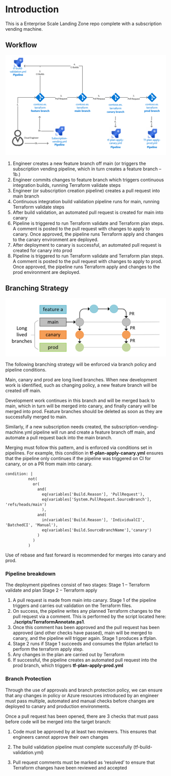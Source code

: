 # Introduction 

This is a Enterprise Scale Landing Zone repo complete with a subscription vending machine.

## Workflow

<img src="imgs\hld.PNG" alt="high level design"/>

1.	Engineer creates a new feature branch off main (or triggers the subscription vending pipeline, which in turn creates a feature branch – 1b.)
1.	Engineer commits changes to feature branch which triggers continuous integration builds, running Terraform validate steps
1.	Engineer (or subscription creation pipeline) creates a pull request into main branch
1.	Continuous integration build validation pipeline runs for main, running Terraform validate steps
1.	After build validation, an automated pull request is created for main into canary
1.	Pipeline is triggered to run Terraform validate and Terraform plan steps. A comment is posted to the pull request with changes to apply to canary. Once approved, the pipeline runs Terraform apply and changes to the canary environment are deployed. 
1.	 After deployment to canary is successful, an automated pull request is created for canary into prod
1.	Pipeline is triggered to run Terraform validate and Terraform plan steps. A comment is posted to the pull request with changes to apply to prod. Once approved, the pipeline runs Terraform apply and changes to the prod environment are deployed.

## Branching Strategy

<img src="imgs\branching.PNG" alt="branch strategy"/>

The following branching strategy will be enforced via branch policy and pipeline conditions. 

Main, canary and prod are long lived branches. When new development work is identified, such as changing policy, a new feature branch will be created off main.

Development work continues in this branch and will be merged back to main, which in turn will be merged into canary, and finally canary will be merged into prod. Feature branches should be deleted as soon as they are successfully merged to main. 

Similarly, if a new subscription needs created, the subscription-vending-machine.yml pipeline will run and create a feature branch off main, and automate a pull request back into the main branch.

Merging must follow this pattern, and is enforced via conditions set in pipelines. For example, this condition in **tf-plan-apply-canary.yml** ensures that the pipeline only continues if the pipeline was triggered on CI for canary, or on a PR from main into canary. 

```
condition: |
          not(
            or(
              and(
                eq(variables['Build.Reason'], 'PullRequest'),
                eq(variables['System.PullRequest.SourceBranch'], 'refs/heads/main')
                ),
              and(
                in(variables['Build.Reason'], 'IndividualCI', 'BatchedCI', 'Manual'),
                eq(variables['Build.SourceBranchName'],'canary')
              )
            )
          )
```

Use of rebase and fast forward is recommended for merges into canary and prod. 

### Pipeline breakdown

The deployment pipelines consist of two stages:
Stage 1 – Terraform validate and plan
Stage 2 – Terraform apply

1.	A pull request is made from main into canary. Stage 1 of the pipeline triggers and carries out validation on the Terraform files. 
2.	On success, the pipeline writes any planned Terraform changes to the pull request via a comment. This is performed by the script located here: **./scripts/TerraformAnnotate.ps1**.
3.	Once this comment has been approved and the pull request has been approved (and other checks have passed), main will be merged to canary, and the pipeline will trigger again. Stage 1 produces a tfplan. 
4.	Stage 2 runs if Stage 1 succeeds and consumes the tfplan artefact to perform the terraform apply step.
5.	Any changes in the plan are carried out by Terraform
6.	If successful, the pipeline creates an automated pull request into the prod branch, which triggers **tf-plan-apply-prod.yml**

### Branch Protection

Through the use of approvals and branch protection policy, we can ensure that any changes in policy or Azure resources introduced by an engineer must pass multiple, automated and manual checks before changes are deployed to canary and production environments.

Once a pull request has been opened, there are 3 checks that must pass before code will be merged into the target branch:

1.	Code must be approved by at least two reviewers. This ensures that engineers cannot approve their own changes

2.	The build validation pipeline must complete successfully (tf-build-validation.yml)

3.	Pull request comments must be marked as ‘resolved’ to ensure that Terraform changes have been reviewed and accepted

